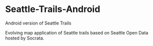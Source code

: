 # Seattle-Trails-Android
Android version of Seattle Trails

Evolving map application of Seattle trails based on Seattle Open Data hosted by Socrata.
